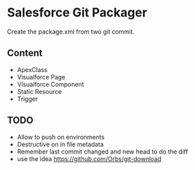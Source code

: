 # Salesforce Git Packager

Create the package.xml from two git commit.

## Content
* ApexClass
* Visualforce Page
* Visualforce Component
* Static Resource
* Trigger

## TODO
* Allow to push on environments
* Destructive on in file metadata
* Remember last commit changed and new head to do the diff
* use the idea https://github.com/Orbs/git-download
